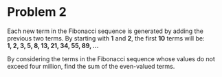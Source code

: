 <h1>Problem 2</h1>
<p>Each new term in the Fibonacci sequence is generated by adding the previous two terms. By starting with <strong>1</strong> and <strong>2</strong>, the first <strong>10</strong> terms will be:</br>
<strong>1, 2, 3, 5, 8, 13, 21, 34, 55, 89, ...</strong></br>
<p>By considering the terms in the Fibonacci sequence whose values do not exceed four million, find the sum of the even-valued terms.</p>
